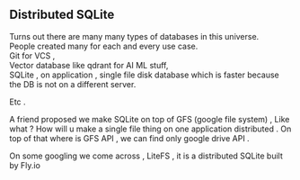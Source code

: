 ## Distributed SQLite

Turns out there are many many types of databases in this universe.  
People created many for each and every use case.  
Git for VCS ,  
Vector database like qdrant for AI ML stuff,   
SQLite , on application , single file disk database which is faster because the DB is not on a different server.  

Etc . 

A friend proposed we make SQLite on top of GFS (google file system) , 
Like what ?
How will u make a single file thing on one application distributed . On top of that where is GFS API , we can find only google drive API . 

On some googling we come across , LiteFS , it is a distributed SQLite built by Fly.io



